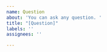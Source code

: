 ```yaml
---
name: Question
about: 'You can ask any question. '
title: "[Question]"
labels: ''
assignees: ''

---
```



